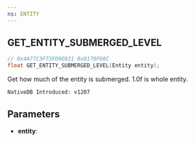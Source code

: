 ```yaml
---
ns: ENTITY
---
```

## GET_ENTITY_SUBMERGED_LEVEL

```c
// 0x4A77C3F73FD9E831 0x0170F68C
float GET_ENTITY_SUBMERGED_LEVEL(Entity entity);
```

Get how much of the entity is submerged.  1.0f is whole entity.

```
NativeDB Introduced: v1207
```

## Parameters
* **entity**:
